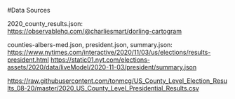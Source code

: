 #Data Sources

2020_county_results.json: https://observablehq.com/@charliesmart/dorling-cartogram

counties-albers-med.json, president.json, summary.json:
https://www.nytimes.com/interactive/2020/11/03/us/elections/results-president.html
https://static01.nyt.com/elections-assets/2020/data/liveModel/2020-11-03/president/summary.json




https://raw.githubusercontent.com/tonmcg/US_County_Level_Election_Results_08-20/master/2020_US_County_Level_Presidential_Results.csv